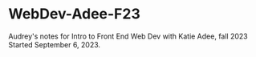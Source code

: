 # WebDev-Adee-F23
Audrey's notes for Intro to Front End Web Dev with Katie Adee, fall 2023
Started September 6, 2023.